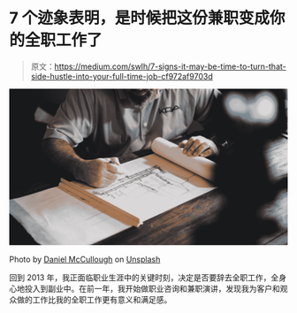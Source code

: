 # 7 个迹象表明，是时候把这份兼职变成你的全职工作了

> 原文：<https://medium.com/swlh/7-signs-it-may-be-time-to-turn-that-side-hustle-into-your-full-time-job-cf972af9703d>

![](img/52c826213ac18333b60e5836eaf5c652.png)

Photo by [Daniel McCullough](https://unsplash.com/@d_mccullough?utm_source=medium&utm_medium=referral) on [Unsplash](https://unsplash.com?utm_source=medium&utm_medium=referral)

回到 2013 年，我正面临职业生涯中的关键时刻，决定是否要辞去全职工作，全身心地投入到副业中。在前一年，我开始做职业咨询和兼职演讲，发现我为客户和观众做的工作比我的全职工作更有意义和满足感。